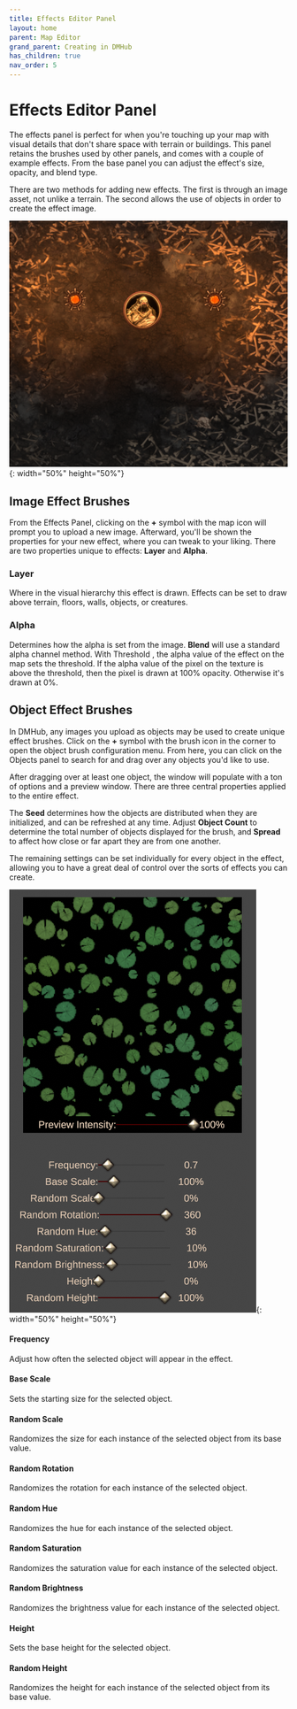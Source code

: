 ```yaml
---
title: Effects Editor Panel
layout: home
parent: Map Editor
grand_parent: Creating in DMHub
has_children: true
nav_order: 5
---
```


# Effects Editor Panel

The effects panel is perfect for when you're touching up your map with
visual details that don't share space with terrain or buildings. This
panel retains the brushes used by other panels, and comes with a couple
of example effects. From the base panel you can adjust the effect's
size, opacity, and blend type.

There are two methods for adding new effects. The first is through an
image asset, not unlike a terrain. The second allows the use of objects
in order to create the effect image.


![Clipboard Panel](map-effects-bones.png){: width="50%" height="50%"}


## Image Effect Brushes

From the Effects Panel, clicking on the **+** symbol with the map icon
will prompt you to upload a new image. Afterward, you'll be shown the
properties for your new effect, where you can tweak to your liking.
There are two properties unique to effects: **Layer** and **Alpha**.

### Layer

Where in the visual hierarchy this effect is drawn. Effects can be set
to draw above terrain, floors, walls, objects, or creatures.

### Alpha

Determines how the alpha is set from the image. **Blend** will use a
standard alpha channel method. With Threshold , the alpha value of the
effect on the map sets the threshold. If the alpha value of the pixel on
the texture is above the threshold, then the pixel is drawn at 100%
opacity. Otherwise it's drawn at 0%.

## Object Effect Brushes

In DMHub, any images you upload as objects may be used to create unique
effect brushes. Click on the **+** symbol with the brush icon in the
corner to open the object brush configuration menu. From here, you can
click on the Objects panel to search for and drag over any objects you'd
like to use.

After dragging over at least one object, the window will populate with a
ton of options and a preview window. There are three central properties
applied to the entire effect.

The **Seed** determines how the objects are distributed when they are
initialized, and can be refreshed at any time. Adjust **Object Count**
to determine the total number of objects displayed for the brush, and
**Spread** to affect how close or far apart they are from one another.

The remaining settings can be set individually for every object in the
effect, allowing you to have a great deal of control over the sorts of
effects you can create.

![Clipboard Panel](map-effects-properties.png){: width="50%" height="50%"}

#### Frequency

Adjust how often the selected object will appear in the effect.

#### Base Scale

Sets the starting size for the selected object.

#### Random Scale

Randomizes the size for each instance of the selected object from its
base value.

#### Random Rotation

Randomizes the rotation for each instance of the selected object.

#### Random Hue

Randomizes the hue for each instance of the selected object.

#### Random Saturation

Randomizes the saturation value for each instance of the selected
object.

#### Random Brightness

Randomizes the brightness value for each instance of the selected
object.

#### Height

Sets the base height for the selected object.

#### Random Height

Randomizes the height for each instance of the selected object from its
base value.